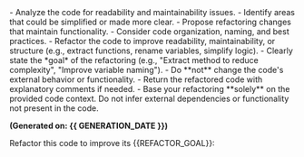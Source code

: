 <instructions>
- Analyze the code for readability and maintainability issues.  
- Identify areas that could be simplified or made more clear.  
- Propose refactoring changes that maintain functionality.  
- Consider code organization, naming, and best practices.
- Refactor the code to improve readability, maintainability, or structure (e.g., extract functions, rename variables, simplify logic).
- Clearly state the *goal* of the refactoring (e.g., "Extract method to reduce complexity", "Improve variable naming").
- Do **not** change the code's external behavior or functionality.
- Return the refactored code with explanatory comments if needed.
- Base your refactoring **solely** on the provided code context. Do not infer external dependencies or functionality not present in the code.
</instructions>

**(Generated on: {{ GENERATION_DATE }})**

<task>
Refactor this code to improve its {{REFACTOR_GOAL}}:
</task> 